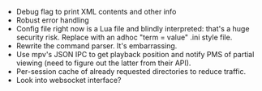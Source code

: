 * Debug flag to print XML contents and other info
* Robust error handling
* Config file right now is a Lua file and blindly interpreted: that's a huge security risk. Replace with an adhoc "term = value" .ini style file.
* Rewrite the command parser. It's embarrassing.
* Use mpv's JSON IPC to get playback position and notify PMS of partial viewing (need to figure out the latter from their API).
* Per-session cache of already requested directories to reduce traffic.
* Look into websocket interface?
